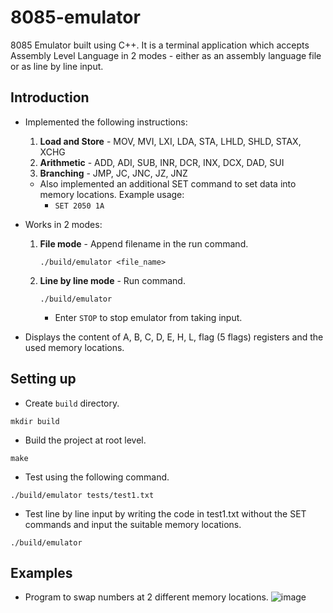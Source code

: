# 8085-emulator
8085 Emulator built using C++. It is a terminal application which accepts Assembly Level Language in 2 modes - either as an assembly language file or as line by line input.

## Introduction

- Implemented the following instructions:
  1. **Load and Store** - MOV, MVI, LXI, LDA, STA, LHLD, SHLD, STAX, XCHG
  2. **Arithmetic** - ADD, ADI, SUB, INR, DCR, INX, DCX, DAD, SUI
  3. **Branching** - JMP, JC, JNC, JZ, JNZ
  - Also implemented an additional SET command to set data into memory locations. Example usage:
    - `SET 2050 1A`

- Works in 2 modes:
  1. **File mode** - Append filename in the run command.
     ```terminal
     ./build/emulator <file_name>
     ```
  2. **Line by line mode** - Run command.
     ```terminal
     ./build/emulator
     ```
     - Enter `STOP` to stop emulator from taking input.

- Displays the content of A, B, C, D, E, H, L, flag (5 flags) registers and the used memory locations.
## Setting up
- Create `build` directory.
```terminal
mkdir build
```
- Build the project at root level.
```terminal
make
```
- Test using the following command.
```terminal
./build/emulator tests/test1.txt 
```
- Test line by line input by writing the code in test1.txt without the SET commands and input the suitable memory locations.
```terminal
./build/emulator
```

## Examples
- Program to swap numbers at 2 different memory locations.
![image](https://github.com/user-attachments/assets/d8a95acd-ae69-43e6-b7a7-9318e63f934a)

